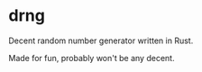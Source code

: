 # drng

Decent random number generator written in Rust.

Made for fun, probably won't be any decent.

